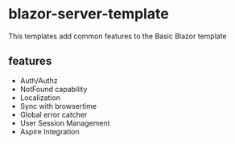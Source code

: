 # blazor-server-template

This templates add common features to the Basic Blazor template

## features

- Auth/Authz
- NotFound capability
- Localization
- Sync with browsertime
- Global error catcher
- User Session Management
- Aspire Integration
